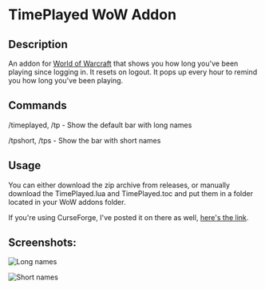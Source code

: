 # TimePlayed WoW Addon

## Description
An addon for [World of Warcraft](https://worldofwarcraft.blizzard.com/en-us/) that shows you how long you've been playing since logging in. It resets on logout.
It pops up every hour to remind you how long you've been playing.

## Commands
/timeplayed, /tp - Show the default bar with long names

/tpshort, /tps - Show the bar with short names

## Usage
You can either download the zip archive from releases, or manually download the TimePlayed.lua and TimePlayed.toc and put them in a folder located in your WoW addons folder.

If you're using CurseForge, I've posted it on there as well, [here's the link](https://www.curseforge.com/wow/addons/time-played).

## Screenshots:

![Long names](https://i.imgur.com/FJZ7yGZ.png)

![Short names](https://i.imgur.com/UHaid3t.png)
